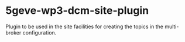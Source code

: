 # 5geve-wp3-dcm-site-plugin
Plugin to be used in the site facilities for creating the topics in the multi-broker configuration.
